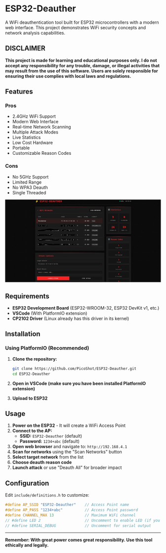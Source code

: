 # ESP32-Deauther

A WiFi deauthentication tool built for ESP32 microcontrollers with a modern web interface. This project demonstrates WiFi security concepts and network analysis capabilities.

## DISCLAIMER

**This project is made for learning and educational purposes only. I do not accept any responsibility for any trouble, damage, or illegal activities that may result from the use of this software. Users are solely responsible for ensuring their use complies with local laws and regulations.**

## Features

 ### Pros

  - 2.4GHz WiFi Support
  - Modern Web Interface
  - Real-time Network Scanning
  - Multiple Attack Modes
  - Live Statistics
  - Low Cost Hardware
  - Portable
  - Customizable Reason Codes

 ### Cons

  - No 5GHz Support
  - Limited Range
  - No WPA3 Deauth
  - Single Threaded


<p align="center">
  <img src="images/main-page.jpg" alt="Main Page" width="600"/>
</p>

  
## Requirements

- **ESP32 Development Board** (ESP32-WROOM-32, ESP32 DevKit v1, etc.)
- **VSCode** (With PlatformIO extension)
- **CP2102 Driver** (Linux already has this driver in its kernel)
## Installation

### Using PlatformIO (Recommended)

1. **Clone the repository:**
   ```bash
   git clone https://github.com/PicoShot/ESP32-Deauther.git
   cd ESP32-Deauther
   ```

2. **Open in VSCode (make sure you have been installed PlatformIO extension)**

3. **Upload to ESP32**

##  Usage

1. **Power on the ESP32** - It will create a WiFi Access Point
2. **Connect to the AP:**
   - **SSID:** `ESP32-Deauther` (default)
   - **Password:** `1234+abc` (default)
3. **Open web browser** and navigate to: `http://192.168.4.1`
4. **Scan for networks** using the "Scan Networks" button
5. **Select target network** from the list
6. **Choose deauth reason code**
7. **Launch attack** or use "Deauth All" for broader impact

## Configuration

Edit `include/definitions.h` to customize:

```cpp
#define AP_SSID "ESP32-Deauther"    // Access Point name
#define AP_PASS "1234+abc"          // Access Point password
#define CHANNEL_MAX 13              // Maximum WiFi channel
// #define LED 2                    // Uncomment to enable LED (if you have one)
// #define SERIAL_DEBUG             // Uncomment for serial output
```

---

**Remember: With great power comes great responsibility. Use this tool ethically and legally.**
